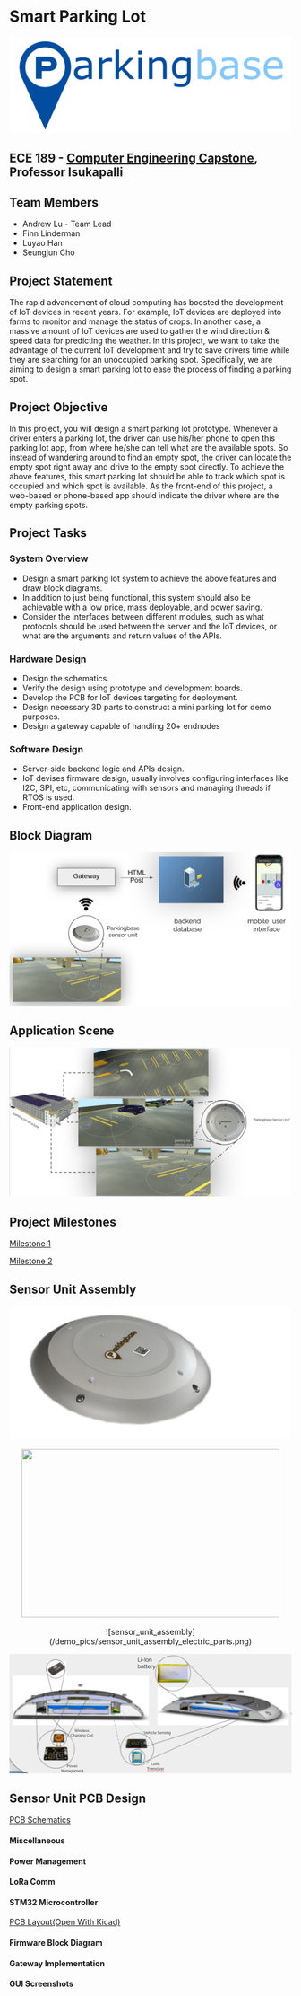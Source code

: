 # Smart Parking Lot
![parkingbase-logo](parkingbase-logo.png)

ECE 189 - [Computer Engineering Capstone](https://web.ece.ucsb.edu/~yoga/capstone/), Professor Isukapalli
---

## Team Members

* Andrew Lu - Team Lead
* Finn Linderman
* Luyao Han
* Seungjun Cho

## Project Statement

The rapid advancement of cloud computing has boosted the development of IoT devices in recent years. For example, IoT devices are deployed into farms to monitor and manage the status of crops. In another case, a massive amount of IoT devices are used to gather the wind direction & speed data for predicting the weather. In this project, we want to take the advantage of the current IoT development and try to save drivers time while they are searching for an unoccupied parking spot. Specifically, we are aiming to design a smart parking lot to ease the process of finding a parking spot.

## Project Objective

In this project, you will design a smart parking lot prototype. Whenever a driver enters a parking lot, the driver can use his/her phone to open this parking lot app, from where he/she can tell what are the available spots. So instead of wandering around to find an empty spot, the driver can locate the empty spot right away and drive to the empty spot directly. To achieve the above features, this smart parking lot should be able to track which spot is occupied and which spot is available. As the front-end of this project, a web-based or phone-based app should indicate the driver where are the empty parking spots.

## Project Tasks

### System Overview
- Design a smart parking lot system to achieve the above features and draw block diagrams.
- In addition to just being functional, this system should also be achievable with a low price, mass deployable, and power saving.
- Consider the interfaces between different modules, such as what protocols should be used between the server and the IoT devices, or what are the arguments and return values of the APIs.

### Hardware Design
- Design the schematics.
- Verify the design using prototype and development boards.
- Develop the PCB for IoT devices targeting for deployment.
- Design necessary 3D parts to construct a mini parking lot for demo purposes.
- Design a gateway capable of handling 20+ endnodes

### Software Design
- Server-side backend logic and APIs design.
- IoT devises firmware design, usually involves configuring interfaces like I2C, SPI, etc, communicating with sensors and managing threads if RTOS is used.
- Front-end application design.

## Block Diagram

![BlockDiagram](/demo_pics/block_diagram_01.png)

## Application Scene
![BlockDiagram](/demo_pics/application_scene.png)

## Project Milestones

[Milestone 1](/demo_pics/milestone1.pdf)

[Milestone 2](/demo_pics/spl_winter2021.pdf)

## Sensor Unit Assembly
![sensor_rendering02_edit](/demo_pics/sensor_rendering02_edit.png)


<p align="center">
  <img width="460" height="300" src="http://www.fillmurray.com/460/300">
</p>


<p align="center">
![sensor_unit_assembly](/demo_pics/sensor_unit_assembly_electric_parts.png)
</p>

![Sensor-Unit](/demo_pics/Sensor-Unit.png )


## Sensor Unit PCB Design
[PCB Schematics](/demo_pics/sch.pdf)
#### Miscellaneous


#### Power Management


#### LoRa Comm

#### STM32 Microcontroller
[PCB Layout(Open With Kicad)](/demo_pics/spl_prototype.zip)


#### Firmware Block Diagram


#### Gateway Implementation

#### GUI Screenshots
